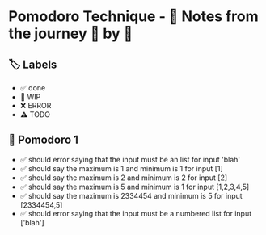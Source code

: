 # Pomodoro Technique - 📝 Notes from the journey 🍅 by 🍅


## 🏷️ Labels

- ✅ done
- 🚧 WIP
- ❌ ERROR
- ⚠ TODO

## 🍅 Pomodoro 1

- ✅ should error saying that the input must be an list for input 'blah'
- ✅ should say the maximum is 1 and minimum is 1 for input [1]
- ✅ should say the maximum is 2 and minimum is 2 for input [2]
- ✅ should say the maximum is 5 and minimum is 1 for input [1,2,3,4,5]
- ✅ should say the maximum is 2334454 and minimum is 5 for input [2334454,5]
- ✅ should error saying that the input must be a numbered list for input ['blah']
